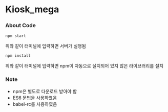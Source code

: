 # Kiosk_mega

### About Code

    npm start

위와 같이 터미널에 입력하면 서버가 실행됨

    npm install

위와 같이 터미널에 입력하면 npm이 자동으로 설치되어 있지 않은 라이브러리를 설치

### Note
* npm은 별도로 다운로드 받아야 함
* ES6 문법을 사용하였음
* babel-rc를 사용하였음
